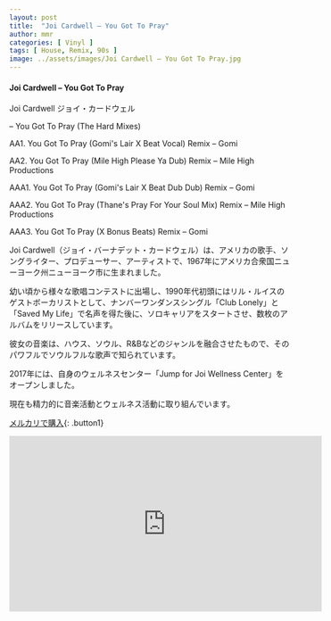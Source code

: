 ```yaml
---
layout: post
title:  "Joi Cardwell – You Got To Pray"
author: mmr
categories: [ Vinyl ]
tags: [ House, Remix, 90s ]
image: ../assets/images/Joi Cardwell – You Got To Pray.jpg
---
```


#### Joi Cardwell – You Got To Pray

Joi Cardwell  ジョイ・カードウェル

– You Got To Pray (The Hard Mixes)

AA1. You Got To Pray (Gomi's Lair X Beat Vocal) Remix – Gomi

AA2. You Got To Pray (Mile High Please Ya Dub) Remix – Mile High Productions

AAA1. You Got To Pray (Gomi's Lair X Beat Dub Dub) Remix – Gomi

AAA2. You Got To Pray (Thane's Pray For Your Soul Mix) Remix – Mile High Productions

AAA3. You Got To Pray (X Bonus Beats) Remix – Gomi


Joi Cardwell（ジョイ・バーナデット・カードウェル）は、アメリカの歌手、ソングライター、プロデューサー、アーティストで、1967年にアメリカ合衆国ニューヨーク州ニューヨーク市に生まれました。

幼い頃から様々な歌唱コンテストに出場し、1990年代初頭にはリル・ルイスのゲストボーカリストとして、ナンバーワンダンスシングル「Club Lonely」と「Saved My Life」で名声を得た後に、ソロキャリアをスタートさせ、数枚のアルバムをリリースしています。

彼女の音楽は、ハウス、ソウル、R&Bなどのジャンルを融合させたもので、そのパワフルでソウルフルな歌声で知られています。

2017年には、自身のウェルネスセンター「Jump for Joi Wellness Center」をオープンしました。

現在も精力的に音楽活動とウェルネス活動に取り組んでいます。

[メルカリで購入](https://jp.mercari.com/item/m10462556478?afid=6142608987){: .button1}


<iframe width="560" height="315" src="https://www.youtube.com/embed/oajKE2SLIjE?si=5SwtUH-xzm1MJhp3" title="YouTube video player" frameborder="0" allow="accelerometer; autoplay; clipboard-write; encrypted-media; gyroscope; picture-in-picture; web-share" referrerpolicy="strict-origin-when-cross-origin" allowfullscreen></iframe>